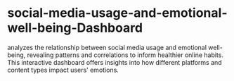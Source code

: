 # social-media-usage-and-emotional-well-being-Dashboard
analyzes the relationship between social media usage and emotional well-being, revealing patterns and correlations to inform healthier online habits. This interactive dashboard offers insights into how different platforms and content types impact users' emotions.
